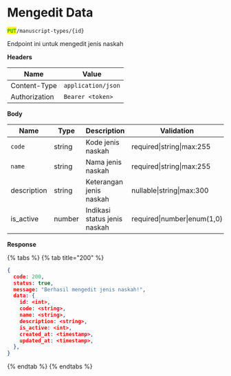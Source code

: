 # Mengedit Data

<mark style="color:green;">`PUT`</mark>`/manuscript-types/{id}`

Endpoint ini untuk mengedit jenis naskah

**Headers**

| Name          | Value              |
| ------------- | ------------------ |
| Content-Type  | `application/json` |
| Authorization | `Bearer <token>`   |

**Body**

| Name        | Type   | Description                  | Validation                  |
| ----------- | ------ | ---------------------------- | --------------------------- |
| `code`      | string | Kode jenis naskah            | required\|string\|max:255   |
| `name`      | string | Nama jenis naskah            | required\|string\|max:255   |
| description | string | Keterangan jenis naskah      | nullable\|string\|max:300   |
| is\_active  | number | Indikasi status jenis naskah | required\|number\|enum(1,0) |

**Response**

{% tabs %}
{% tab title="200" %}
```json
{
  code: 200,
  status: true,
  message: "Berhasil mengedit jenis naskah!",
  data: {
    id: <int>,
    code: <string>,
    name: <string>,
    description: <string>,
    is_active: <int>,
    created_at: <timestamp>,
    updated_at: <timestamp>,
  },
}
```
{% endtab %}
{% endtabs %}
